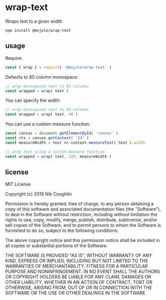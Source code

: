# wrap-text

Wraps text to a given width

`npm install @mojule/wrap-text`

## usage

Require:

```js
const { wrap } = require( '@mojule/wrap-text' )
```

Defaults to 80 column monospace:

```js
// wrap monospaced text to 80 columns
const wrapped = wrap( text )
```

You can specify the width:

```js
// wrap monospaced text to 40 columns
const wrapped = wrap( text, 40 )
```

You can use a custom measure function:

```js
const canvas = document.getElementById( 'canvas' )
const ctx = canvas.getContext( '2d' )
const measureWidth = text => context.measureText( text ).width

// wrap text using a custom measure function
const wrapped = wrap( text, 320, measureWidth )
```

## license

MIT License

Copyright (c) 2018 Nik Coughlin

Permission is hereby granted, free of charge, to any person obtaining a copy
of this software and associated documentation files (the "Software"), to deal
in the Software without restriction, including without limitation the rights
to use, copy, modify, merge, publish, distribute, sublicense, and/or sell
copies of the Software, and to permit persons to whom the Software is
furnished to do so, subject to the following conditions:

The above copyright notice and this permission notice shall be included in all
copies or substantial portions of the Software.

THE SOFTWARE IS PROVIDED "AS IS", WITHOUT WARRANTY OF ANY KIND, EXPRESS OR
IMPLIED, INCLUDING BUT NOT LIMITED TO THE WARRANTIES OF MERCHANTABILITY,
FITNESS FOR A PARTICULAR PURPOSE AND NONINFRINGEMENT. IN NO EVENT SHALL THE
AUTHORS OR COPYRIGHT HOLDERS BE LIABLE FOR ANY CLAIM, DAMAGES OR OTHER
LIABILITY, WHETHER IN AN ACTION OF CONTRACT, TORT OR OTHERWISE, ARISING FROM,
OUT OF OR IN CONNECTION WITH THE SOFTWARE OR THE USE OR OTHER DEALINGS IN THE
SOFTWARE.